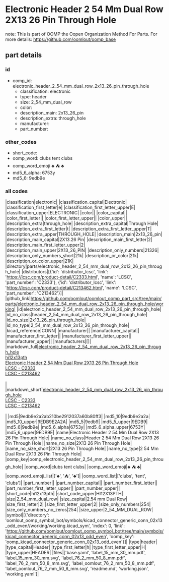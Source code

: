 # Electronic Header 2 54 Mm Dual Row 2X13 26 Pin Through Hole  

note: This is part of OOMP the Oopen Organization Method For Parts. For more details: https://github.com/oomlout/oomp_base

##  part details





### id
* oomp_id: electronic_header_2_54_mm_dual_row_2x13_26_pin_through_hole
  * classification: electronic
  * type: header
  * size: 2_54_mm_dual_row
  * color: 
  * description_main: 2x13_26_pin
  * description_extra: through_hole
  * manufacturer: 
  * part_number: 

### other_codes
* short_code: 
* oomp_word: clubs tent clubs
* oomp_word_emoji :clubs: :tent: :clubs:
* md5_6_alpha: 6753y
* md5_6: 9edb9e

### all codes 
|classification|electronic|
|classification_capital|Electronic|
|classification_first_letter|e|
|classification_first_letter_upper|E|
|classification_upper|ELECTRONIC|
|color||
|color_capital||
|color_first_letter||
|color_first_letter_upper||
|color_upper||
|description_extra|through_hole|
|description_extra_capital|Through Hole|
|description_extra_first_letter|t|
|description_extra_first_letter_upper|T|
|description_extra_upper|THROUGH_HOLE|
|description_main|2x13_26_pin|
|description_main_capital|2X13.26 Pin|
|description_main_first_letter|2|
|description_main_first_letter_upper|2|
|description_main_upper|2X13_26_PIN|
|description_only_numbers|21326|
|description_only_numbers_short|21k|
|description_or_color|21k|
|description_or_color_upper|21K|
|directory|parts/electronic_header_2_54_mm_dual_row_2x13_26_pin_through_hole|
|distributors|[{'id': 'distributor_lcsc', 'link': 'https://lcsc.com/product-detail/C2333.html', 'name': 'LCSC', 'part_number': 'C2333'}, {'id': 'distributor_lcsc', 'link': 'https://lcsc.com/product-detail/C213462.html', 'name': 'LCSC', 'part_number': 'C213462'}]|
|github_link|https://github.com/oomlout/oomlout_oomp_part_src/tree/main/parts/electronic_header_2_54_mm_dual_row_2x13_26_pin_through_hole/working|
|id|electronic_header_2_54_mm_dual_row_2x13_26_pin_through_hole|
|id_no_class|header_2_54_mm_dual_row_2x13_26_pin_through_hole|
|id_no_size|2x13_26_pin_through_hole|
|id_no_type|2_54_mm_dual_row_2x13_26_pin_through_hole|
|kicad_reference|CONN|
|manufacturer||
|manufacturer_capital||
|manufacturer_first_letter||
|manufacturer_first_letter_upper||
|manufacturer_upper||
|manufacturers|[]|
|markdown_full|[electronic_header_2_54_mm_dual_row_2x13_26_pin_through_hole](https://github.com/oomlout/oomlout_oomp_part_src/tree/main/parts/electronic_header_2_54_mm_dual_row_2x13_26_pin_through_hole/working)<br>[hi12x13pth](https://github.com/oomlout/oomlout_oomp_part_src/tree/main/parts/electronic_header_2_54_mm_dual_row_2x13_26_pin_through_hole/working)<br>[Electronic Header 2 54 Mm Dual Row 2X13 26 Pin Through Hole](https://github.com/oomlout/oomlout_oomp_part_src/tree/main/parts/electronic_header_2_54_mm_dual_row_2x13_26_pin_through_hole/working)<br>[LCSC - C2333<br>](https://lcsc.com/product-detail/C2333.html)[LCSC - C213462<br>](https://lcsc.com/product-detail/C213462.html)<br>|
|markdown_short|[electronic_header_2_54_mm_dual_row_2x13_26_pin_through_hole](https://github.com/oomlout/oomlout_oomp_part_src/tree/main/parts/electronic_header_2_54_mm_dual_row_2x13_26_pin_through_hole/working)<br>[LCSC - C2333<br>](https://lcsc.com/product-detail/C2333.html)[LCSC - C213462<br>](https://lcsc.com/product-detail/C213462.html)<br>|
|md5|9edb9e2a2ab210be2912037a60b80ff3|
|md5_10|9edb9e2a2a|
|md5_10_upper|9EDB9E2A2A|
|md5_5|9edb9|
|md5_5_upper|9EDB9|
|md5_6|9edb9e|
|md5_6_alpha|6753y|
|md5_6_alpha_upper|6753Y|
|md5_6_upper|9EDB9E|
|name|Electronic Header 2 54 Mm Dual Row 2X13 26 Pin Through Hole|
|name_no_class|Header 2 54 Mm Dual Row 2X13 26 Pin Through Hole|
|name_no_size|2X13 26 Pin Through Hole|
|name_no_size_short|2X13 26 Pin Through Hole|
|name_no_type|2 54 Mm Dual Row 2X13 26 Pin Through Hole|
|oomp_key|oomp_electronic_header_2_54_mm_dual_row_2x13_26_pin_through_hole|
|oomp_word|clubs tent clubs|
|oomp_word_emoji|:clubs: :tent: :clubs:|
|oomp_word_emoji_list|[':clubs:', ':tent:', ':clubs:']|
|oomp_word_list|['clubs', 'tent', 'clubs']|
|part_number||
|part_number_capital||
|part_number_first_letter||
|part_number_first_letter_upper||
|part_number_upper||
|short_code|hi12x13pth|
|short_code_upper|HI12X13PTH|
|size|2_54_mm_dual_row|
|size_capital|2.54 mm Dual Row|
|size_first_letter|2|
|size_first_letter_upper|2|
|size_only_numbers|254|
|size_only_numbers_no_zeros|254|
|size_upper|2_54_MM_DUAL_ROW|
|symbol|[{'directory': 'oomlout_oomp_symbol_bot/symbols/kicad_connector_generic_conn_02x13_odd_even//working/working.kicad_sym', 'index': 0, 'link': 'https://github.com/oomlout/oomlout_oomp_symbol_bot/tree/main/symbols/kicad_connector_generic_conn_02x13_odd_even', 'oomp_key': 'oomp_kicad_connector_generic_conn_02x13_odd_even'}]|
|type|header|
|type_capital|Header|
|type_first_letter|h|
|type_first_letter_upper|H|
|type_upper|HEADER|
|files|['base.yaml', 'label_15_mm_30_mm.pdf', 'label_15_mm_30_mm.svg', 'label_76_2_mm_50_8_mm.pdf', 'label_76_2_mm_50_8_mm.svg', 'label_oomlout_76_2_mm_50_8_mm.pdf', 'label_oomlout_76_2_mm_50_8_mm.svg', 'readme.md', 'working.json', 'working.yaml']|
